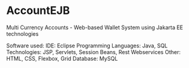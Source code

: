 # AccountEJB

Multi Currency Accounts - Web-based Wallet System using Jakarta EE technologies

Software used: 
IDE: Eclipse
Programming Languages: Java, SQL
Technologies: JSP, Servlets, Session Beans, Rest Webservices
Other: HTML, CSS, Flexbox, Grid
Database: MySQL
